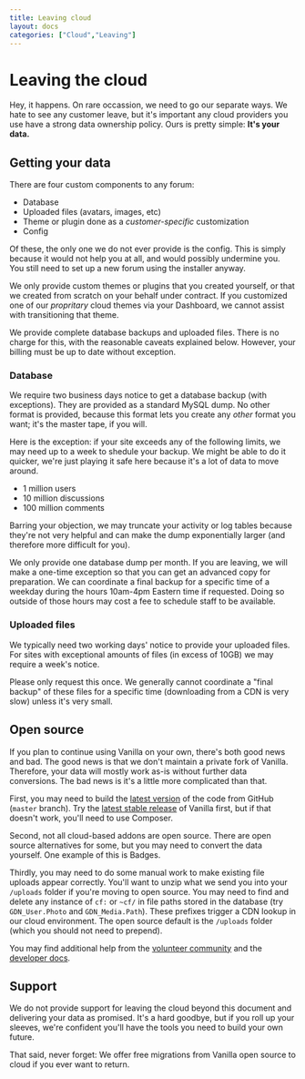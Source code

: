 ```yaml
---
title: Leaving cloud
layout: docs
categories: ["Cloud","Leaving"]
---
```


# Leaving the cloud

Hey, it happens. On rare occassion, we need to go our separate ways. We hate to see any customer leave, but it's important any cloud providers you use have a strong data ownership policy. Ours is pretty simple: **It's your data.**

## Getting your data

There are four custom components to any forum:

* Database
* Uploaded files (avatars, images, etc)
* Theme or plugin done as a _customer-specific_ customization
* Config

Of these, the only one we do not ever provide is the config. This is simply because it would not help you at all, and would  possibly undermine you. You still need to set up a new forum using the installer anyway.

We only provide custom themes or plugins that you created yourself, or that we created from scratch on your behalf under contract. If you customized one of our _propritary_ cloud themes via your Dashboard, we cannot assist with transitioning that theme.

We provide complete database backups and uploaded files. There is no charge for this, with the reasonable caveats explained below. However, your billing must be up to date without exception.

### Database

We require two business days notice to get a database backup (with exceptions). They are provided as a standard MySQL dump. No other format is provided, because this format lets you create any _other_ format you want; it's the master tape, if you will.

Here is the exception: if your site exceeds any of the following limits, we may need up to a week to shedule your backup. We might be able to do it quicker, we're just playing it safe here because it's a lot of data to move around.

* 1 million users
* 10 million discussions
* 100 million comments

Barring your objection, we may truncate your activity or log tables because they're not very helpful and can make the dump exponentially larger (and therefore more difficult for you).

We only provide one database dump per month. If you are leaving, we will make a one-time exception so that you can get an advanced copy for preparation. We can coordinate a final backup for a specific time of a weekday during the hours 10am-4pm Eastern time if requested. Doing so outside of those hours may cost a fee to schedule staff to be available.

### Uploaded files

We typically need two working days' notice to provide your uploaded files. For sites with exceptional amounts of files (in excess of 10GB) we may require a week's notice.

Please only request this once. We generally cannot coordinate a "final backup" of these files for a specific time (downloading from a CDN is very slow) unless it's very small.

## Open source

If you plan to continue using Vanilla on your own, there's both good news and bad. The good news is that we don't maintain a private fork of Vanilla. Therefore, your data will mostly work as-is without further data conversions. The bad news is it's a little more complicated than that.

First, you may need to build the [latest version](https://github.com/vanilla/vanilla) of the code from GitHub (`master` branch). Try the [latest stable release](https://vanillaforums.org/addon/vanilla-core) of Vanilla first, but if that doesn't work, you'll need to use Composer.

Second, not all cloud-based addons are open source. There are open source alternatives for some, but you may need to convert the data yourself. One example of this is Badges.

Thirdly, you may need to do some manual work to make existing file uploads appear correctly. You'll want to unzip what we send you into your `/uploads` folder if you're moving to open source. You may need to find and delete any instance of `cf:` or `~cf/` in file paths stored in the database (try `GDN_User.Photo` and `GDN_Media.Path`). These prefixes trigger a CDN lookup in our cloud environment. The open source default is the `/uploads` folder (which you should not need to prepend).

You may find additional help from the [volunteer community](https://vanillaforums.org/discussions) and the [developer docs](http://docs.vanillaforums.com/developers/).

## Support

We do not provide support for leaving the cloud beyond this document and delivering your data as promised. It's a hard goodbye, but if you roll up your sleeves, we're confident you'll have the tools you need to build your own future.

That said, never forget: We offer free migrations from Vanilla open source to cloud if you ever want to return.
